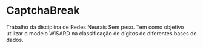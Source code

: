 # CaptchaBreak
Trabalho da disciplina de Redes Neurais Sem peso. Tem como objetivo utilizar o modelo WiSARD na classificação de dígitos de diferentes bases de dados.

